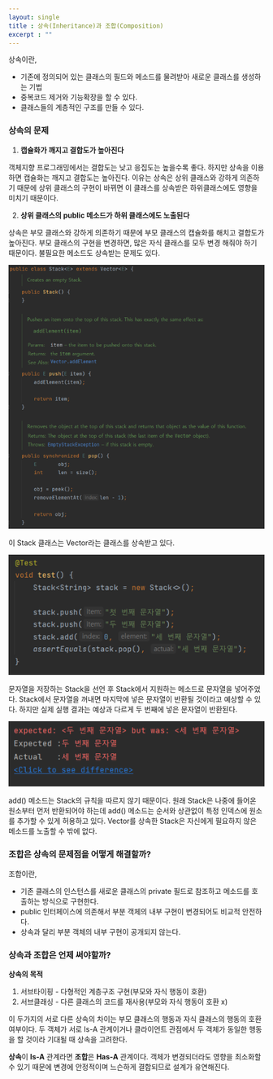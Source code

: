 ```yaml
---
layout: single
title : 상속(Inheritance)과 조합(Composition)
excerpt : ""
---
```


상속이란,

- 기존에 정의되어 있는 클래스의 필드와 메소드를 물려받아 새로운 클래스를 생성하는 기법
- 중복코드 제거와 기능확장을 할 수 있다.
- 클래스들의 계층적인 구조를 만들 수 있다.

### 상속의 문제

1. **캡슐화가 깨지고 결합도가 높아진다**

객체지향 프로그래밍에서는 결합도는 낮고 응집도는 높을수록 좋다. 하지만 상속을 이용하면 캡슐화는 깨지고 결합도는 높아진다. 이유는 상속은 상위 클래스와 강하게 의존하기 때문에 상위 클래스의 구현이 바뀌면 이 클래스를 상속받은 하위클래스에도 영향을 미치기 때문이다. 

2. **상위 클래스의 public 메소드가 하위 클래스에도 노출된다**

상속은 부모 클래스와 강하게 의존하기 때문에 부모 클래스의 캡슐화를 해치고 결합도가 높아진다. 부모 클래스의 구현을 변경하면, 많은 자식 클래스를 모두 변경 해줘야 하기 때문이다. 불필요한 메소드도 상속받는 문제도 있다.

![img](https://github.com/dilmah0203/dilmah0203.github.io/blob/master/_posts/Stack.png)

이 Stack 클래스는 Vector라는 클래스를 상속받고 있다.

![img2](https://github.com/dilmah0203/TIL/blob/main/Image/StackTest.png) 

문자열을 저장하는 Stack을 선언 후 Stack에서 지원하는 메소드로 문자열을 넣어주었다. Stack에서 문자열을 꺼내면 마지막에 넣은 문자열이 반환될 것이라고 예상할 수 있다. 하지만 실제 실행 결과는 예상과 다르게 두 번째에 넣은 문자열이 반환된다.

![img3](https://github.com/dilmah0203/TIL/blob/main/Image/StackTestFailed.png)

add() 메소드는 Stack의 규칙을 따르지 않기 때문이다. 원래 Stack은 나중에 들어온 원소부터 먼저 반환되어야 하는데 add() 메소드는 순서와 상관없이 특정 인덱스에 원소를 추가할 수 있게 허용하고 있다. Vector를 상속한 Stack은 자신에게 필요하지 않은 메소드를 노출할 수 밖에 없다.

### 조합은 상속의 문제점을 어떻게 해결할까?

조합이란,

- 기존 클래스의 인스턴스를 새로운 클래스의 private 필드로 참조하고 메소드를 호출하는 방식으로 구현한다. 
- public 인터페이스에 의존해서 부분 객체의 내부 구현이 변경되어도 비교적 안전하다.
- 상속과 달리 부분 객체의 내부 구현이 공개되지 않는다.

### 상속과 조합은 언제 써야할까?

**상속의 목적**

1. 서브타이핑 - 다형적인 계층구조 구현(부모와 자식 행동이 호환)
2. 서브클래싱 - 다른 클래스의 코드를 재사용(부모와 자식 행동이 호환 x)

이 두가지의 서로 다른 상속의 차이는 부모 클래스의 행동과 자식 클래스의 행동의 호환여부이다. 두 객체가 서로 Is-A 관계이거나 클라이언트 관점에서 두 객체가 동일한 행동을 할 것이라 기대될 때 상속을 고려한다.

**상속**이 **Is-A** 관계라면 **조합**은 **Has-A** 관계이다. 객체가 변경되더라도 영향을 최소화할 수 있기 때문에 변경에 안정적이며 느슨하게 결합되므로 설계가 유연해진다.




